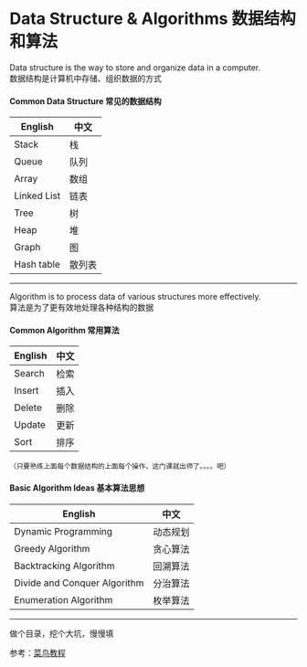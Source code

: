 # Data Structure & Algorithms 数据结构和算法
Data structure is the way to store and organize data in a computer.  
数据结构是计算机中存储、组织数据的方式

#### Common Data Structure 常见的数据结构

|English    |中文     |
|-----------|---------|
|Stack      |栈       |
|Queue      |队列     |
|Array      |数组     |
|Linked List|链表     |
|Tree       |树       |
|Heap       |堆       |
|Graph      |图       |
|Hash table |散列表   |

***
Algorithm is to process data of various structures more effectively.  
算法是为了更有效地处理各种结构的数据

#### Common Algorithm 常用算法

|English    |中文     |
|-----------|---------|
|Search     |检索     |
|Insert     |插入     |
|Delete     |删除     |
|Update     |更新     |
|Sort       |排序     |

`（只要熟练上面每个数据结构的上面每个操作，这门课就出师了。。。。吧）`

#### Basic Algorithm Ideas 基本算法思想

|English                      |中文         |
|-----------------------------|-------------|
|Dynamic Programming          |动态规划     |
|Greedy Algorithm             |贪心算法     |
|Backtracking Algorithm       |回溯算法     |
|Divide and Conquer Algorithm |分治算法     |
|Enumeration Algorithm        |枚举算法     |

***
做个目录，挖个大坑，慢慢填

参考：[菜鸟教程](https://www.runoob.com/data-structures/data-structures-tutorial.html)
